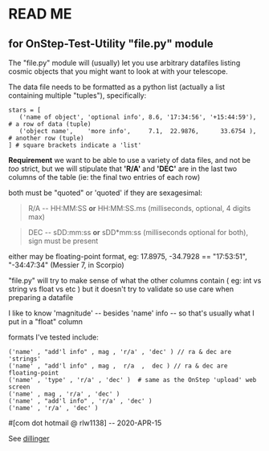 
# READ ME 
for OnStep-Test-Utility "file.py" module
----------------------------------------

The "file.py" module will (usually) let you use arbitrary datafiles listing 
cosmic objects that you might want to look at with your telescope.

The data file needs to be formatted as a python list (actually a list containing 
multiple "tuples"), specifically:
```
stars = [
   ('name of object', 'optional info', 8.6, '17:34:56', '+15:44:59'), # a row of data (tuple)
   ('object name',    'more info',     7.1,  22.9876,      33.6754 ), # another row (tuple)
] # square brackets indicate a 'list'
```
**Requirement**
we want to be able to use a variety of data files, and not be *too* strict, but 
we will stipulate that **'R/A'** and **'DEC'** are in the last two columns of the table
(ie: the final two entries of each row)

both must be "quoted" or 'quoted' if they are sexagesimal:

> R/A --  HH:MM:SS **or** HH:MM:SS.ms (milliseconds, optional, 4 digits max)

> DEC --  sDD:mm:ss **or** sDD*mm:ss (milliseconds optional for both), sign 
        must be present

either may be floating-point format, eg: 17.8975, -34.7928  ==  "17:53:51", "-34:47:34"
(Messier 7, in Scorpio)



"file.py" will try to make sense of what the other columns contain 
( eg: int vs string vs float vs etc ) but it doesn't try to validate 
so use care when preparing a datafile

I like to know 'magnitude' -- besides 'name' info -- so that's usually 
what I put in a "float" column

formats I've tested include:
```
('name' , "add'l info" , mag , 'r/a' , 'dec' ) // ra & dec are 'strings'
('name' , "add'l info" , mag ,  r/a  ,  dec ) // ra & dec are floating-point
('name' , 'type' , 'r/a' , 'dec' )  # same as the OnStep 'upload' web screen
('name' , mag , 'r/a' , 'dec' )
('name' , "add'l info" , 'r/a' , 'dec' )
('name' , 'r/a' , 'dec' )
```






#[com dot hotmail @ rlw1138] -- 2020-APR-15

See [dillinger](https://dillinger.io/)